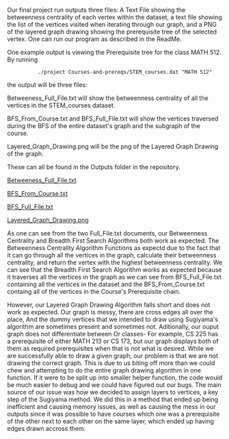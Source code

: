   Our final project run outputs three files: A Text File showing the betweenness centrality of each vertex within the dataset,
a text file showing the list of the vertices visited when iterating through our graph, and a PNG of the layered graph drawing 
showing the prerequisite tree of the selected vertex. One can run our program as described in the ReadMe.

One example output is viewing the Prerequisite tree for the class MATH 512. By running

              ./project Courses-and-prereqs/STEM_courses.dat "MATH 512"
              
the output will be three files:

Betweeness_Full_File.txt will show the betweenness centrality of all the vertices in the STEM_courses dataset.

BFS_From_Course.txt and BFS_Full_File.txt will show the vertices traversed during the BFS of the entire dataset's graph and the subgraph of the course.

Layered_Graph_Drawing.png will be the png of the Layered Graph Drawing of the graph.

These can all be found in the Outputs folder in the repository.

[Betweeness_Full_File.txt](https://github-dev.cs.illinois.edu/cs225-sp21/davidm12-gcredi2-lzefran2/blob/master/Outputs/Betweeness_Full_File.txt)

[BFS_From_Course.txt](https://github-dev.cs.illinois.edu/cs225-sp21/davidm12-gcredi2-lzefran2/blob/master/Outputs/BFS_From_Course.txt)

[BFS_Full_File.txt](https://github-dev.cs.illinois.edu/cs225-sp21/davidm12-gcredi2-lzefran2/blob/master/Outputs/BFS_Full_File.txt)

[Layered_Graph_Drawing.png](https://github-dev.cs.illinois.edu/cs225-sp21/davidm12-gcredi2-lzefran2/blob/master/Outputs/Layered_Graph_Drawing.png)

As one can see from the two Full_File.txt documents, our Betweenness Centrality and Breadth First Search Algorithms both work as expected. The Betweenness Centrality Algorithm
Functions as expectd due to the fact that it can go through all the vertices in the graph, calculate their betweenness centrality, and return the vertex with the
highest betweenness centrality. We can see that the Breadth First Search Algorithm works as expected because it traverses all the vertices in the graph as we can see from 
BFS_Full_File.txt containing all the vertices in the dataset and the BFS_From_Course.txt containg all of the vertices in the Course's Prerequisite chain.

However, our Layered Graph Drawing Algorithm falls short and does not work as expected. Our graph is messy, there are cross edges all over the place, 
And the dummy vertices that we intended to draw using Sugiyama's algorithm are sometimes present and sometimes not. Aditionally, our ouput graph does not differentiate between 
Or classes- For example, CS 225 has a prerequisite of either MATH 213 or CS 173, but our graph displays both of them as required prerequisites when that is not what is desired. While we are successfully able to draw a given graph, our problem is that we are not drawing the correct graph. This is due to us biting off more than we could chew and attempting to do the entire graph drawing algorithm in one function. If it were to be split up into smaller helper function, the code would be much easier to debug and we could have figured out our bugs. The main source of our issue was how we decided to assign layers to vertices, a key step of the Sugiyama method. We did this in a method that ended up being inefficient and causing memory issues, as well as causing the mess in our outputs since it was possible to have courses which one was a prerequisite of the other next to each other on the same layer, which ended up having edges drawn accross them. 

